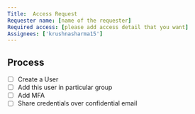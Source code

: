 ```yaml
---
Title:  Access Request
Requester name: [name of the requester]
Required access: [please add access detail that you want]
Assignees: ['krushnasharma15']
---
```



## Process

- [ ] Create a User 
- [ ] Add this user in particular group
- [ ] Add MFA
- [ ] Share credentials over confidential email
